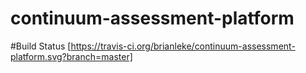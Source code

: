 # continuum-assessment-platform

#Build Status [https://travis-ci.org/brianleke/continuum-assessment-platform.svg?branch=master]
